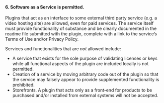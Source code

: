 <h4>6. Software as a Service is permitted.</h4>

Plugins that act as an interface to some external third party service (e.g. a video hosting site) are allowed, even for paid services. The service itself must provide functionality of substance and be clearly documented in the readme file submitted with the plugin, complete with a link to the service’s Terms of Use and/or Privacy Policy.

Services and functionalities that are <em>not</em> allowed include:

<ul>
	<li>A service that exists for the sole purpose of validating licenses or keys while all functional aspects of the plugin are included locally is not permitted.</li>
	<li>Creation of a service by moving arbitrary code out of the plugin so that the service may falsely appear to provide supplemented functionality is prohibited.</li>
	<li>Storefronts. A plugin that acts only as a front-end for products to be purchased and/or installed from external systems will not be accepted.</li>
</ul>
